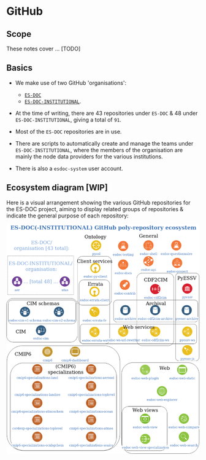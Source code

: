 # GitHub

## Scope

These notes cover ... [TODO]


## Basics

* We make use of two GitHub 'organisations':
  * [`ES-DOC`](https://github.com/ES-DOC)
  * [`ES-DOC-INSTITUTIONAL`](https://github.com/ES-DOC-INSTITUTIONAL).

* At the time of writing, there are 43 repositories under `ES-DOC` & 48 under
  `ES-DOC-INSTITUTIONAL`, giving a total of `91`.

* Most of the `ES-DOC` repositories are in use.

* There are scripts to automatically create and manage the teams under
  `ES-DOC-INSTITUTIONAL`, where the members of the organisation are mainly
  the node data providers for the various institutions.

* There is also a `esdoc-system` user account.


## Ecosystem diagram [WIP]

Here is a visual arrangement showing the various GitHub repositories for
the ES-DOC project, aiming to display related groups of repositories &
indicate the general purpose of each repository:

![GitHub Ecosystem for ES-DOC](../media/gh-repos-drawio-src.png)
